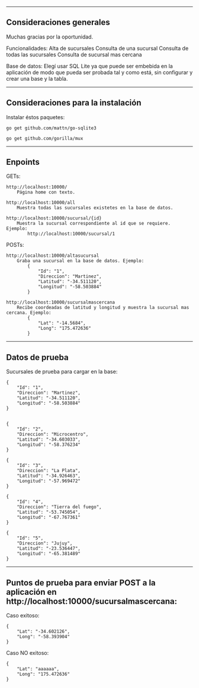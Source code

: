 -----------------------------------------------------------------------
Consideraciones generales
-----------------------------------------------------------------------
Muchas gracias por la oportunidad.

Funcionalidades:
	Alta de sucursales
	Consulta de una sucursal
	Consulta de todas las sucursales
	Consulta de sucursal mas cercana
	
Base de datos:
	Elegí usar SQL Lite ya que puede ser embebida en la aplicación de modo que pueda ser probada tal y como está, sin configurar y crear una base y la tabla.
	
-----------------------------------------------------------------------
Consideraciones para la instalación
-----------------------------------------------------------------------
Instalar éstos paquetes:

	go get github.com/mattn/go-sqlite3
	
	go get github.com/gorilla/mux
	
-----------------------------------------------------------------------
Enpoints
-----------------------------------------------------------------------
GETs:

	http://localhost:10000/
		Página home con texto.
		
	http://localhost:10000/all
		Muestra todas las sucursales existetes en la base de datos.
		
	http://localhost:10000/sucursal/{id}
		Muestra la sucursal correspondiente al id que se requiere. Ejemplo:
			http://localhost:10000/sucursal/1
POSTs:

	http://localhost:10000/altasucursal
		Graba una sucursal en la base de datos. Ejemplo:
			{
				"Id": "1", 
				"Direccion": "Martinez", 
				"Latitud": "-34.511120", 
				"Longitud": "-58.503884" 
			}
			
	http://localhost:10000/sucursalmascercana
		Recibe coordeadas de latitud y longitud y muestra la sucursal mas cercana. Ejemplo:
			{
				"Lat": "-14.5684", 
				"Long": "175.472636"
			}

-----------------------------------------------------------------------
Datos de prueba
-----------------------------------------------------------------------
Sucursales de prueba para cargar en la base:

	{
		"Id": "1", 
		"Direccion": "Martinez", 
		"Latitud": "-34.511120", 
		"Longitud": "-58.503884" 
	}


	{
		"Id": "2", 
		"Direccion": "Microcentro", 
		"Latitud": "-34.603033", 
		"Longitud": "-58.376234" 
	}

	{
		"Id": "3", 
		"Direccion": "La Plata", 
		"Latitud": "-34.926463", 
		"Longitud": "-57.969472" 
	}

	{
		"Id": "4", 
		"Direccion": "Tierra del fuego", 
		"Latitud": "-53.745054", 
		"Longitud": "-67.767361"
	}

	{
		"Id": "5", 
		"Direccion": "Jujuy", 
		"Latitud": "-23.536447", 
		"Longitud": "-65.381489" 
	}
	
-----------------------------------------------------------------------
Puntos de prueba para enviar POST a la aplicación en http://localhost:10000/sucursalmascercana:
-----------------------------------------------------------------------

Caso exitoso:

	{
		"Lat": "-34.602126", 
		"Long": "-58.393904"
	}
	
Caso NO exitoso:

	{
		"Lat": "aaaaaa", 
		"Long": "175.472636"
	}
